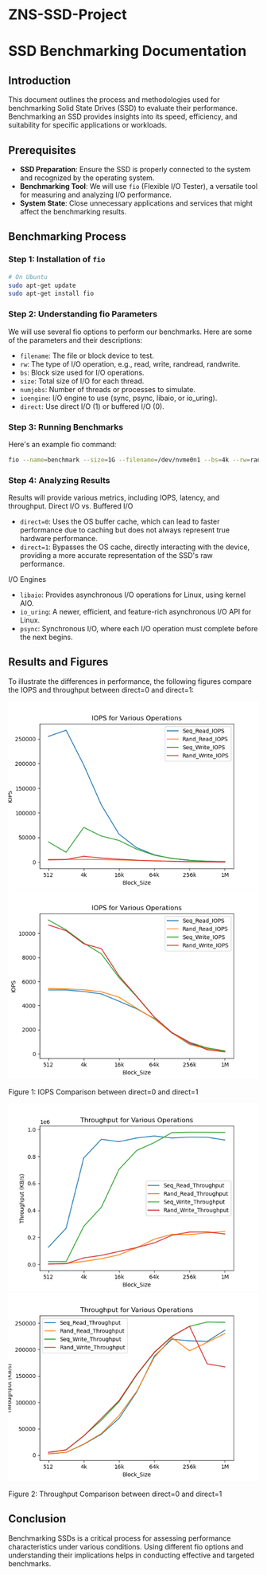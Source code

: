 # ZNS-SSD-Project

# SSD Benchmarking Documentation

## Introduction

This document outlines the process and methodologies used for benchmarking Solid State Drives (SSD) to evaluate their performance. Benchmarking an SSD provides insights into its speed, efficiency, and suitability for specific applications or workloads.

## Prerequisites

- **SSD Preparation**: Ensure the SSD is properly connected to the system and recognized by the operating system.
- **Benchmarking Tool**: We will use `fio` (Flexible I/O Tester), a versatile tool for measuring and analyzing I/O performance.
- **System State**: Close unnecessary applications and services that might affect the benchmarking results.

## Benchmarking Process

### Step 1: Installation of `fio`

```sh
# On Ubuntu
sudo apt-get update
sudo apt-get install fio
```

### Step 2: Understanding fio Parameters

We will use several fio options to perform our benchmarks. Here are some of the parameters and their descriptions:

- `filename`: The file or block device to test.
- `rw`: The type of I/O operation, e.g., read, write, randread, randwrite.
- `bs`: Block size used for I/O operations.
- `size`: Total size of I/O for each thread.
- `numjobs`: Number of threads or processes to simulate.
- `ioengine`: I/O engine to use (sync, psync, libaio, or io_uring).
- `direct`: Use direct I/O (1) or buffered I/O (0).

### Step 3: Running Benchmarks

Here's an example fio command:

```sh
fio --name=benchmark --size=1G --filename=/dev/nvme0n1 --bs=4k --rw=randread --ioengine=libaio --iodepth=32 --direct=1
```

### Step 4: Analyzing Results

Results will provide various metrics, including IOPS, latency, and throughput.
Direct I/O vs. Buffered I/O

- `direct=0`: Uses the OS buffer cache, which can lead to faster performance due to caching but does not always represent true hardware performance.
- `direct=1`: Bypasses the OS cache, directly interacting with the device, providing a more accurate representation of the SSD's raw performance.

I/O Engines

- `libaio`: Provides asynchronous I/O operations for Linux, using kernel AIO.
- `io_uring`: A newer, efficient, and feature-rich asynchronous I/O API for Linux.
- `psync`: Synchronous I/O, where each I/O operation must complete before the next begins.

## Results and Figures

To illustrate the differences in performance, the following figures compare the IOPS and throughput between direct=0 and direct=1:

![](block_size/IOPS_Plot.png)
![](block_size/IOPS_Plot_direct.png)

Figure 1: IOPS Comparison between direct=0 and direct=1

![](block_size/Throughput_Plot.png)
![](block_size/Throughput_Plot_direct.png)

Figure 2: Throughput Comparison between direct=0 and direct=1

## Conclusion

Benchmarking SSDs is a critical process for assessing performance characteristics under various conditions. Using different fio options and understanding their implications helps in conducting effective and targeted benchmarks.
